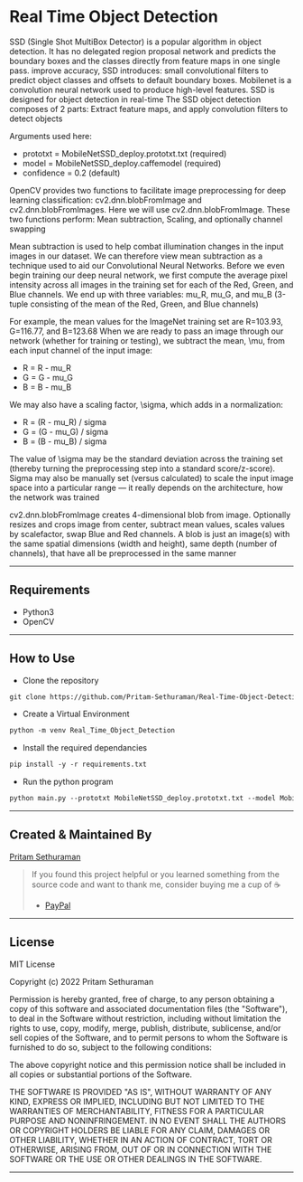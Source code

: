 # Real Time Object Detection

<p>
SSD (Single Shot MultiBox Detector) is a popular algorithm in object detection. It has no delegated region proposal network and predicts the boundary boxes and the classes directly from feature maps in one single pass. improve accuracy, SSD introduces: small convolutional filters to predict object classes and offsets to default boundary boxes. Mobilenet is a convolution neural network used to produce high-level features. SSD is designed for object detection in real-time
The SSD object detection composes of 2 parts: Extract feature maps, and apply convolution filters to detect objects
  
Arguments used here:
- prototxt = MobileNetSSD_deploy.prototxt.txt (required)
- model = MobileNetSSD_deploy.caffemodel (required)
- confidence = 0.2 (default)
  
OpenCV provides two functions to facilitate image preprocessing for deep learning classification: cv2.dnn.blobFromImage and cv2.dnn.blobFromImages. Here we will use cv2.dnn.blobFromImage. These two functions perform: Mean subtraction, Scaling, and optionally channel swapping

Mean subtraction is used to help combat illumination changes in the input images in our dataset. We can therefore view mean subtraction as a technique used to aid our Convolutional Neural Networks. Before we even begin training our deep neural network, we first compute the average pixel intensity across all images in the training set for each of the Red, Green, and Blue channels. We end up with three variables: mu_R, mu_G, and mu_B (3-tuple consisting of the mean of the Red, Green, and Blue channels)

For example, the mean values for the ImageNet training set are R=103.93, G=116.77, and B=123.68
When we are ready to pass an image through our network (whether for training or testing), we subtract the mean, \mu, from each input channel of the input image:
- R = R - mu_R
- G = G - mu_G
- B = B - mu_B

We may also have a scaling factor, \sigma, which adds in a normalization:
- R = (R - mu_R) / sigma
- G = (G - mu_G) / sigma
- B = (B - mu_B) / sigma

The value of \sigma may be the standard deviation across the training set (thereby turning the preprocessing step into a standard score/z-score). Sigma may also be manually set (versus calculated) to scale the input image space into a particular range — it really depends on the architecture, how the network was trained

cv2.dnn.blobFromImage creates 4-dimensional blob from image. Optionally resizes and crops image from center, subtract mean values, scales values by scalefactor, swap Blue and Red channels. A blob is just an image(s) with the same spatial dimensions (width and height), same depth (number of channels), that have all be preprocessed in the same manner
</p>
  
---

## Requirements
- Python3
- OpenCV

---

## How to Use
- Clone the repository
```html
git clone https://github.com/Pritam-Sethuraman/Real-Time-Object-Detection.git
```

- Create a Virtual Environment
```html
python -m venv Real_Time_Object_Detection
```


- Install the required dependancies
```html
pip install -y -r requirements.txt
```

- Run the python program
```html
python main.py --prototxt MobileNetSSD_deploy.prototxt.txt --model MobileNetSSD_deploy.caffemodel
```

---
## Created & Maintained By

[Pritam Sethuraman](https://github.com/pritam-sethuraman)

> If you found this project helpful or you learned something from the source code and want to thank me, consider buying me a cup of :coffee:
>
> - [PayPal](https://paypal.me/pritam2500/)


---

## License
MIT License

Copyright (c) 2022 Pritam Sethuraman

Permission is hereby granted, free of charge, to any person obtaining a copy of this software and associated documentation files (the "Software"), to deal in the Software without restriction, including without limitation the rights to use, copy, modify, merge, publish, distribute, sublicense, and/or sell copies of the Software, and to permit persons to whom the Software is furnished to do so, subject to the following conditions:

The above copyright notice and this permission notice shall be included in all copies or substantial portions of the Software.

THE SOFTWARE IS PROVIDED "AS IS", WITHOUT WARRANTY OF ANY KIND, EXPRESS OR IMPLIED, INCLUDING BUT NOT LIMITED TO THE WARRANTIES OF MERCHANTABILITY, FITNESS FOR A PARTICULAR PURPOSE AND NONINFRINGEMENT. IN NO EVENT SHALL THE AUTHORS OR COPYRIGHT HOLDERS BE LIABLE FOR ANY CLAIM, DAMAGES OR OTHER LIABILITY, WHETHER IN AN ACTION OF CONTRACT, TORT OR OTHERWISE, ARISING FROM, OUT OF OR IN CONNECTION WITH THE SOFTWARE OR THE USE OR OTHER DEALINGS IN THE SOFTWARE.

---
